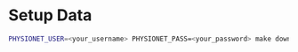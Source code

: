 # Setup Data
```bash
PHYSIONET_USER=<your_username> PHYSIONET_PASS=<your_password> make download-data`
```
